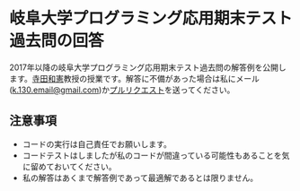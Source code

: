 # 岐阜大学プログラミング応用期末テスト過去問の回答
2017年以降の岐阜大学プログラミング応用期末テスト過去問の解答例を公開します。[寺田和憲](https://www1.gifu-u.ac.jp/~g_ai/researchers/Kazunori_Terada/home.html)教授の授業です。解答に不備があった場合は私にメール(k.130.email@gmail.com)か[プルリクエスト](https://github.com/Kei01234/appliedProgramming/pulls)を送ってください。

## 注意事項
- コードの実行は自己責任でお願いします。
- コードテストはしましたが私のコードが間違っている可能性もあることを気に留めておいてください。
- 私の解答はあくまで解答例であって最適解であるとは限りません。
